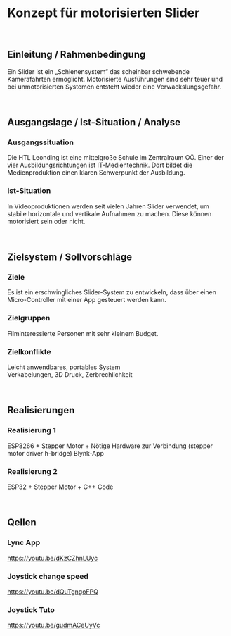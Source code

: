 # Konzept für motorisierten Slider

<br>

## Einleitung / Rahmenbedingung

Ein Slider ist ein „Schienensystem“ das scheinbar schwebende Kamerafahrten ermöglicht.
Motorisierte Ausführungen sind sehr teuer und bei unmotorisierten Systemen entsteht wieder eine Verwackslungsgefahr.

<br>

## Ausgangslage / Ist-Situation / Analyse

### Ausgangssituation
Die HTL Leonding ist eine mittelgroße Schule im Zentralraum OÖ. Einer der vier Ausbildungsrichtungen ist IT-Medientechnik. Dort bildet die Medienproduktion einen klaren Schwerpunkt der Ausbildung.

### Ist-Situation
In Videoproduktionen werden seit vielen Jahren Slider verwendet, um stabile horizontale und vertikale Aufnahmen zu machen. Diese können motorisiert sein oder nicht.

<br>

## Zielsystem / Sollvorschläge

### Ziele
Es ist ein erschwingliches Slider-System zu entwickeln, dass über einen Micro-Controller mit einer App gesteuert werden kann.

### Zielgruppen
Filminteressierte Personen mit sehr kleinem Budget.

### Zielkonflikte
Leicht anwendbares, portables System
<br>
Verkabelungen, 3D Druck, Zerbrechlichkeit

<br>

## Realisierungen

### Realisierung 1
ESP8266 + Stepper Motor + Nötige Hardware zur Verbindung (stepper motor driver h-bridge)
Blynk-App

### Realisierung 2
ESP32 + Stepper Motor + C++ Code

<br>

## Qellen

### Lync App
https://youtu.be/dKzCZhnLUyc

### Joystick change speed
https://youtu.be/dQuTgngoFPQ

### Joystick Tuto
https://youtu.be/gudmACeUyVc
